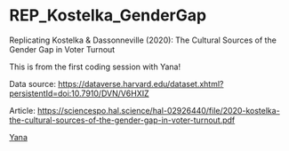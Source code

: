 # REP_Kostelka_GenderGap
Replicating Kostelka &amp; Dassonneville (2020): The Cultural Sources of the Gender Gap in Voter Turnout

This is from the first coding session with Yana!

Data source: https://dataverse.harvard.edu/dataset.xhtml?persistentId=doi:10.7910/DVN/V6HXIZ

Article: https://sciencespo.hal.science/hal-02926440/file/2020-kostelka-the-cultural-sources-of-the-gender-gap-in-voter-turnout.pdf


[Yana](https://github.com/iaonnaa)
